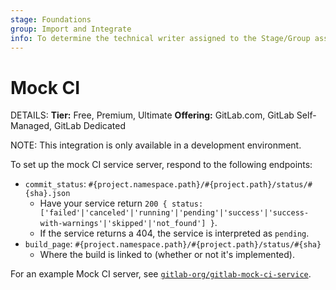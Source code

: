 ```yaml
---
stage: Foundations
group: Import and Integrate
info: To determine the technical writer assigned to the Stage/Group associated with this page, see https://handbook.gitlab.com/handbook/product/ux/technical-writing/#assignments
---
```


# Mock CI

DETAILS:
**Tier:** Free, Premium, Ultimate
**Offering:** GitLab.com, GitLab Self-Managed, GitLab Dedicated

NOTE:
This integration is only available in a development environment.

To set up the mock CI service server, respond to the following endpoints:

- `commit_status`: `#{project.namespace.path}/#{project.path}/status/#{sha}.json`
  - Have your service return `200 { status: ['failed'|'canceled'|'running'|'pending'|'success'|'success-with-warnings'|'skipped'|'not_found'] }`.
  - If the service returns a 404, the service is interpreted as `pending`.
- `build_page`: `#{project.namespace.path}/#{project.path}/status/#{sha}`
  - Where the build is linked to (whether or not it's implemented).

For an example Mock CI server, see [`gitlab-org/gitlab-mock-ci-service`](https://gitlab.com/gitlab-org/gitlab-mock-ci-service).
